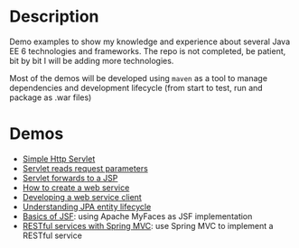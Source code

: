 # Description

Demo examples to show my knowledge and experience about several Java EE 6
technologies and frameworks. The repo is not completed, be patient, bit by 
bit I will be adding more technologies.

Most of the demos will be developed using `maven` as a tool to manage dependencies
and development lifecycle (from start to test, run and package as .war files)

# Demos

- [Simple Http Servlet](simple-http-servlet)
- [Servlet reads request parameters](request-parameters)
- [Servlet forwards to a JSP](request-parameters-jsp)
- [How to create a web service](ws-jaxws-cxf)
- [Developing a web service client](ws-jaxws-client)
- [Understanding JPA entity lifecycle](jpa-entities)
- [Basics of JSF](jsf-basics): using Apache MyFaces as JSF implementation
- [RESTful services with Spring MVC](spring-mvc): use Spring MVC to implement a RESTful service

